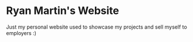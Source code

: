 # Ryan Martin's Website

Just my personal website used to showcase my projects and sell myself to employers :)
